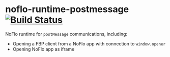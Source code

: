 # noflo-runtime-postmessage [![Build Status](https://secure.travis-ci.org/noflo/noflo-runtime-postmessage.png?branch=master)](http://travis-ci.org/noflo/noflo-runtime-postmessage)

NoFlo runtime for `postMessage` communications, including:

* Opening a FBP client from a NoFlo app with connection to `window.opener`
* Opening NoFlo app as iframe
